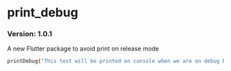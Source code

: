
# print_debug
### Version: 1.0.1
A new Flutter package to avoid print on release mode
```sh
printDebug("This text will be printed on console when we are on debug build but not on release");
```
